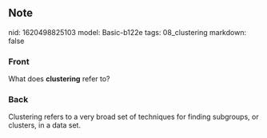 ## Note
nid: 1620498825103
model: Basic-b122e
tags: 08_clustering
markdown: false

### Front
What does <b>clustering</b> refer to?

### Back
Clustering refers to a very broad set of techniques for finding subgroups, or clusters, in a data set.
